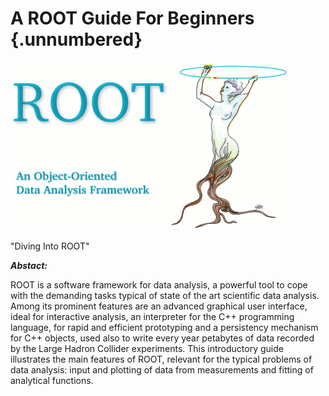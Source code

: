 # A ROOT Guide For Beginners {.unnumbered}

![ ](figures/logo.png)

"Diving Into ROOT"

***Abstact:***

ROOT is a software framework for data analysis, a powerful tool to cope
with the demanding tasks typical of state of the art scientific data
analysis. Among its prominent features are an advanced graphical user
interface, ideal for interactive analysis, an interpreter for the C++
programming language, for rapid and efficient prototyping and a
persistency mechanism for C++ objects, used also to write every year
petabytes of data recorded by the Large Hadron Collider experiments.
This introductory guide illustrates the main features of ROOT, relevant
for the typical problems of data analysis: input and plotting of data
from measurements and fitting of analytical functions.

